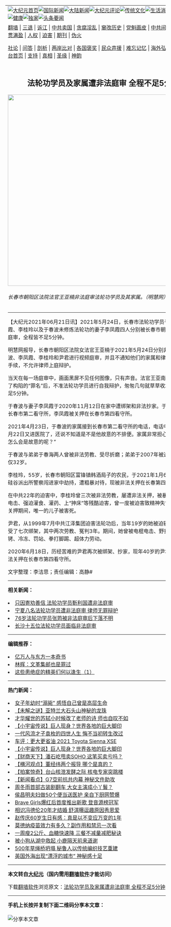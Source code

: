 <a name="1" id="1" target="_blank"></a><span id="1"></span>
<table align=center border="0"><tr><td colspan="2" VALIGN=TOP><a href="https://github.com/koowhv3182/djy/blob/master/gb/nf1351518.md#1"><img src="https://raw.githubusercontent.com/koowhv3182/www/master/t/djy/1.jpg" title="大纪元首页" alt="大纪元首页"></a><a href="https://github.com/koowhv3182/djy/blob/master/gb/n24hr.md#1"><img src="https://raw.githubusercontent.com/koowhv3182/www/master/t/djy/3.jpg" title="国际新闻" alt="国际新闻"></a><a href="https://github.com/koowhv3182/djy/blob/master/gb/nsc413.md#1"><img src="https://raw.githubusercontent.com/koowhv3182/www/master/t/djy/4.jpg" title="大陆新闻" alt="大陆新闻"></a><a href="https://github.com/koowhv3182/djy/blob/master/gb/news392.md#1"><img src="https://raw.githubusercontent.com/koowhv3182/www/master/t/djy/5.jpg" title="大纪元评论" alt="大纪元评论"></a><a href="https://github.com/koowhv3182/djy/blob/master/gb/news2007.md#1"><img src="https://raw.githubusercontent.com/koowhv3182/www/master/t/djy/6.jpg" title="传统文化" alt="传统文化"></a><a href="https://github.com/koowhv3182/djy/blob/master/gb/news2008.md#1"><img src="https://raw.githubusercontent.com/koowhv3182/www/master/t/djy/7.jpg" title="生活消费" alt="生活消费"></a><a href="https://github.com/koowhv3182/djy/blob/master/gb/ncyule.md#1"><img src="https://raw.githubusercontent.com/koowhv3182/www/master/t/djy/8.jpg" title="娱乐休闲" alt="娱乐休闲"></a><a href="https://github.com/koowhv3182/djy/blob/master/gb/nsc1002.md#1"><img src="https://raw.githubusercontent.com/koowhv3182/www/master/t/djy/9.jpg" title="健康" alt="健康"></a><a href="https://github.com/koowhv3182/djy/blob/master/gb/nf6092.md#1"><img src="https://raw.githubusercontent.com/koowhv3182/www/master/t/djy/10a.jpg" title="独家" alt="独家"></a><a href="https://github.com/koowhv3182/djy/blob/master/gb/nf4514.md#1"><img src="https://raw.githubusercontent.com/koowhv3182/www/master/t/djy/12a.jpg" title="头条要闻" alt="头条要闻"></a></td></tr>
<tr><td colspan="2" VALIGN=TOP><a target="_blank" href="https://github.com/koowhv3182/www/blob/master/README.md?zsrh#1">翻墙</a> | <a target="_blank" href="https://github.com/koowhv3182/djy/blob/master/gb/nf5657.md#1">三退</a> | <a target="_blank" href="https://github.com/koowhv3182/djy/blob/master/gb/nf6124.md#1">诉江</a> | <a target="_blank" href="https://github.com/koowhv3182/djy/blob/master/gb/nf1176117.md#1">中共卖国</a> | <a target="_blank" href="https://github.com/koowhv3182/djy/blob/master/gb/nf5773.md#1">贪腐淫乱</a> | <a target="_blank" href="https://github.com/koowhv3182/djy/blob/master/gb/nf1176115.md#1">窜改历史</a> | <a target="_blank" href="https://github.com/koowhv3182/djy/blob/master/gb/nf1176107.md#1">党魁画皮</a> | <a target="_blank" href="https://github.com/koowhv3182/djy/blob/master/gb/nf1320400.md#1">中共间谍</a> | <a target="_blank" href="https://github.com/koowhv3182/djy/blob/master/gb/nf1176114.md#1">破坏传统</a> | <a target="_blank" href="https://github.com/koowhv3182/ntdtv/blob/master/gb/prog447_1.md#1">恶贯满盈</a> | <a target="_blank" href="https://github.com/koowhv3182/djy/blob/master/gb/ncid278.md#1">人权</a> | <a target="_blank" href="https://github.com/koowhv3182/djy/blob/master/gb/nf1176111.md#1">迫害</a> | <a target="_blank" href="https://gitlab.com/szzdlab/mh-qikan/blob/master/README.md#1">期刊</a> | <a target="_blank" href="https://github.com/koowhv3182/djy/blob/master/gb/nf5562.md#1">伪火</a></p><p><a target="_blank" href="https://github.com/koowhv3182/djy/blob/master/gb/9p.md#1">社论</a> | <a target="_blank" href="https://github.com/koowhv3182/djy/blob/master/gb/nf4378.md#1">问答</a> | <a target="_blank" href="https://github.com/koowhv3182/djy/blob/master/gb/nf5792.md#1">剖析</a> | <a target="_blank" href="https://github.com/koowhv3182/djy/blob/master/gb/nf5735.md#1">两岸比对</a> | <a target="_blank" href="https://github.com/koowhv3182/djy/blob/master/gb/nf6119.md#1">各国褒奖</a> | <a target="_blank" href="https://github.com/koowhv3182/djy/blob/master/gb/nf6120.md#1">民众声援</a> | <a target="_blank" href="https://github.com/koowhv3182/djy/blob/master/gb/nf1188594.md#1">难忘记忆</a> | <a target="_blank" href="https://github.com/koowhv3182/djy/blob/master/gb/nf3180.md#1">海外弘传</a> | <a target="_blank" href="https://github.com/koowhv3182/djy/blob/master/gb/nf5410.md#1">万人上访</a> | <a target="_blank" href="https://github.com/koowhv3182/www/blob/master/README.md?zsrh#1">平台首页</a> | <a target="_blank" href="https://github.com/koowhv3182/djy/blob/master/gb/nf4386.md#1">支持</a> | <a target="_blank" href="https://github.com/koowhv3182/djy/blob/master/gb/nf4389.md#1">真相</a> | <a target="_blank" href="https://github.com/koowhv3182/djy/blob/master/gb/nf5790.md#1">圣缘</a> | <a target="_blank" href="https://github.com/koowhv3182/djy/blob/master/gb/nf4786.md#1">神韵</a></td></tr>
<tr><td VALIGN=TOP width="626"><h2 align=center>法轮功学员及家属遭非法庭审 全程不足5分钟</h2>
<img width="600" src="https://i.epochtimes.com/assets/uploads/2021/06/id13035041-zz-560x400-560x400.jpg" />
<h6>长春市朝阳区法院法官王亚楠非法庭审法轮功学员及其家属。（明慧网）
</h6>
<hr>
	<p>【大纪元2021年06月21日讯】2021年5月24日，长春市法轮功学员<ahref="https://github.com/koowhv3182/djy/blob/master/gb/tag/%E4%BA%8E%E6%98%A5%E6%B3%A2.md#1">于春波</a>、李凤霞、<ahref="https://github.com/koowhv3182/djy/blob/master/gb/tag/%E6%9D%8E%E6%A1%82%E7%8E%B2.md#1">李桂玲</a>以及于春波未修炼法轮功的妻子李凤霞四人分别被长春市朝阳区法院<ahref="https://github.com/koowhv3182/djy/blob/master/gb/tag/%E9%9D%9E%E6%B3%95%E5%BA%AD%E5%AE%A1.md#1">非法庭审</a>，全程皆不足5分钟。</p>
<p><ahref="http://big5.minghui.org/">明慧网</a>报导，长春市朝阳区法院女法官王亚楠于2021年5月24日分别非法对<ahref="https://github.com/koowhv3182/djy/blob/master/gb/tag/%E4%BA%8E%E6%98%A5%E6%B3%A2.md#1">于春波</a>、李凤霞、<ahref="https://github.com/koowhv3182/djy/blob/master/gb/tag/%E6%9D%8E%E6%A1%82%E7%8E%B2.md#1">李桂玲</a>和<ahref="https://github.com/koowhv3182/djy/blob/master/gb/tag/%E5%B0%B9%E5%90%9B.md#1">尹君</a>进行视频庭审，并且不通知他们的家属和律师，不接律师手续，不允许律师上庭辩护。</p>
<p>当天在每一场庭审中，画面黑屏不见任何图像，只有声音。法官王亚南在简单地叙述了构陷的“罪名”后，不准法轮功学员进行自我辩护，匆匆几句就草草收场，全程皆不足5分钟。</p>
<p>于春波与妻子李凤霞于2020年11月12日在家中遭绑架和非法抄家。于春波被劫持到长春市第二看守所，李凤霞被关押在长春市第四看守所。</p>
<p>2021年4月23日，于春波的家属接到长春市第二看守所的电话，电话中说，于春波4月22日又进医院了，还说不知道是不是他故意的不排便。家属非常担心，反问：“他怎么会是故意的呢？”</p>
<p>于春波与弟弟于春海两人曾被非法劳教、受尽折磨；弟弟于2007年被迫害致死，年仅32岁。</p>
<p>李桂玲，55岁，长春市朝阳区富锋镇韩酒局子的农民，于2021年1月6日被高新分局硅谷派出所警察闯进家中劫持，遭粗暴对待，现被非法关押在长春第四看守所。</p>
<p>在中共22年的迫害中，李桂玲曾三次被非法劳教，屡遭非法关押，被暴力殴打、电棍电击、强迫灌食、灌药、上“抻床”等残酷迫害，曾一度被迫害致精神失常。她被非法关押期间，唯一的儿子被害死。</p>
<p><ahref="https://github.com/koowhv3182/djy/blob/master/gb/tag/%E5%B0%B9%E5%90%9B.md#1">尹君</a>，从1999年7月中共江泽集团迫害法轮功后，当年19岁的她被迫辍学，随后遭受了七次绑架，其中两次劳教、冤判3年。期间，她曾被电棍电击、野蛮灌食、背铐、冷冻、罚站、拳打脚踢、超体力劳动。</p>
<p>2020年6月18日，历经苦难的尹君再次被绑架、抄家，现年40岁的尹君至今仍被非法关押在长春市第四看守所。</p>
<p>文字整理：李洁思；责任编辑：高静#</p>
	
<hr>


<strong>相关新闻：</strong>
<li><a href="https://github.com/koowhv3182/djy/blob/master/gb/20/6/3/n12158362.md#1">只因寄劝善信 法轮功学员靳利国遭非法庭审</a></li>
<li><a href="https://github.com/koowhv3182/djy/blob/master/gb/20/8/7/n12314839.md#1">宁夏八名法轮功学员遭非法庭审 律师无罪辩护</a></li>
<li><a href="https://github.com/koowhv3182/djy/blob/master/gb/20/12/28/n12650034.md#1">76岁法轮功学员张筠被非法庭审后下落不明</a></li>
<li><a href="https://github.com/koowhv3182/djy/blob/master/gb/21/4/5/n12859394.md#1">长沙十五位法轮功学员面临非法庭审</a></li>
<hr>


<strong>编辑推荐：</strong>
<li><a href="https://github.com/koowhv3182/djy/blob/master/gb/17/5/26/n9191512.md?dfh#1" target="_blank">亿万人与东方一本奇书</a></li><li><a href="https://github.com/tsiac2612/djy/blob/master/gb/19/7/3/n11362608.md#1" target="_blank">林辉：文革集邮也是罪过</a></li><li><a href="https://github.com/tsiac2612/djy/blob/master/gb/18/8/18/n10648766.md#1" target="_blank">这些患绝症的精英们何以逢生（1）</a></li>
<hr>

<strong>热门新闻：</strong>
<li><a href="https://github.com/koowhv3182/djy/blob/master/gb/21/6/15/n13022866.md#1">女子年幼时“溺毙” 感悟自己曾是高层生命</a></li>
<li><a href="https://github.com/koowhv3182/djy/blob/master/gb/21/6/11/n13016050.md#1">【未解之谜】亚特兰大石头山神秘的龙珠</a></li>
<li><a href="https://github.com/koowhv3182/djy/blob/master/gb/21/6/6/n13002603.md#1">才华耀世的苏轼小时候改了老师的诗 师也自叹不如</a></li>
<li><a href="https://github.com/koowhv3182/djy/blob/master/gb/21/6/14/n13021756.md#1">【小宇宙传说】巨人现身？世界各地的巨大脚印</a></li>
<li><a href="https://github.com/koowhv3182/djy/blob/master/gb/21/6/10/n13011671.md#1">一代风流才子袁枚的四世人生 悔不当初转生改过</a></li>
<li><a href="https://github.com/koowhv3182/djy/blob/master/gb/21/6/19/n13032648.md#1">车评：更大更省油 2021 Toyota Sienna XSE</a></li>
<li><a href="https://github.com/koowhv3182/djy/blob/master/gb/21/6/14/n13021756.md#1">【小宇宙传说】巨人现身？世界各地的巨大脚印</a></li>
<li><a href="https://github.com/koowhv3182/djy/blob/master/gb/21/6/19/n13033152.md#1">【财商天下】潘石屹甩卖SOHO 这笔买卖亏吗？</a></li>
<li><a href="https://github.com/koowhv3182/djy/blob/master/gb/21/6/18/n13032045.md#1">【横河观点】董经纬两个报导 哪个是真的？</a></li>
<li><a href="https://github.com/koowhv3182/djy/blob/master/gb/21/6/19/n13032472.md#1">【拍案惊奇】台山核泄发酵之际 核电专家突跳楼</a></li>
<li><a href="https://github.com/koowhv3182/djy/blob/master/gb/21/6/19/n13033373.md#1">【新闻看点】G7空前抗共内幕 神秘文件助攻</a></li>
<li><a href="https://github.com/koowhv3182/djy/blob/master/gb/21/6/18/n13031909.md#1">周冬雨首部古装剧翻车 大女主演成小丫鬟？</a></li>
<li><a href="https://github.com/koowhv3182/djy/blob/master/gb/21/6/18/n13031768.md#1">侯昌明夫妇做50个便当送医护 亲自下厨网赞爆</a></li>
<li><a href="https://github.com/koowhv3182/djy/blob/master/gb/21/6/18/n13030445.md#1">Brave Girls爆红后首度推出新歌 登音源榜冠军</a></li>
<li><a href="https://github.com/koowhv3182/djy/blob/master/gb/21/6/20/n13035251.md#1">相识冯德伦20年才结婚 舒淇曝逗趣原因秀恩爱</a></li>
<li><a href="https://github.com/koowhv3182/djy/blob/master/gb/21/6/20/n13033980.md#1">赵传庆60岁生日有感：真是以不变应万变的1年</a></li>
<li><a href="https://github.com/koowhv3182/djy/blob/master/gb/21/6/18/n13031642.md#1">莫德纳疫苗效力有多久？副作用和禁忌一次看</a></li>
<li><a href="https://github.com/koowhv3182/djy/blob/master/gb/21/6/17/n13029709.md#1">一周瘦2公斤、血糖快速降 三餐不减量减肥秘诀</a></li>
<li><a href="https://github.com/koowhv3182/djy/blob/master/gb/21/6/20/n13034080.md#1">被小狗从湖中救起 小鹿隔天前来道谢</a></li>
<li><a href="https://github.com/koowhv3182/djy/blob/master/gb/21/6/18/n13030846.md#1">500年草绳桥坍塌 秘鲁人以传统编织技艺重建</a></li>
<li><a href="https://github.com/koowhv3182/djy/blob/master/gb/21/6/20/n13034183.md#1">英国外海出现“漂浮的城市” 神秘感十足</a></li>
<hr>

<strong>本文转自<a href="https://www.epochtimes.com">大纪元</a>（国内需用<a href="https://github.com/koowhv3182/www/blob/master/README.md#8">翻墙软件</a>才能访问）</strong><p>下载<a href="https://github.com/koowhv3182/www/blob/master/README.md#8">翻墙软件</a>浏览原文：<a href="https://www.epochtimes.com/gb/21/6/20/n13035007.htm">法轮功学员及家属遭非法庭审 全程不足5分钟</a></p><hr>

<strong>手机上长按并复制下面二维码分享本文章：</strong><br><br><img src="https://chart.apis.google.com/chart?cht=qr&chs=240x240&choe=UTF-8&chld=M|2&chl=https://github.com/koowhv3182/djy/blob/master/gb/21/6/20/n13035007.md%231" title="分享本文章"></td><td VALIGN=TOP><a href="https://github.com/koowhv3182/djy/blob/master/gb/16/1/21/n4622075.md?dfh#1" target="_blank"><img src="https://raw.githubusercontent.com/koowhv3182/djy/master/gb/300/wei-f1.jpg" title="中共的伪火骗局"  alt="中共的伪火骗局"></a><br><a href="https://github.com/koowhv3182/www/blob/master/README.md?dfh#9" target="_blank"><img src="https://raw.githubusercontent.com/koowhv3182/djy/master/gb/300/yong-h.jpg" title="永恒的见证"  alt="永恒的见证"></a><br><a href="https://github.com/koowhv3182/djy/blob/master/gb/13/9/29/n3974789.md?dfh#1" target="_blank"><img src="https://raw.githubusercontent.com/koowhv3182/djy/master/gb/300/shang-lnz.jpg" title="善良女子被中共投男牢"  alt="善良女子被中共投男牢"></a><br><a href="https://github.com/koowhv3182/djy/blob/master/gb/16/3/16/n4663449.md?dfh#1" target="_blank"><img src="https://raw.githubusercontent.com/koowhv3182/djy/master/gb/300/huo-z3.jpg" title="警卫目击活摘器官"  alt="警卫目击活摘器官"></a><br><a href="https://github.com/koowhv3182/djy/blob/master/gb/16/8/7/n8177641.md?dfh#1" target="_blank"><img src="https://raw.githubusercontent.com/koowhv3182/djy/master/gb/300/huo-z4.jpg" title="证人描述活摘恐怖"  alt="证人描述活摘恐怖"></a><br><a href="https://github.com/koowhv3182/djy/blob/master/gb/10/4/19/n2881569.md?dfh#1" target="_blank"><img src="https://raw.githubusercontent.com/koowhv3182/djy/master/gb/300/huo-z1.jpg" title="揭开活摘器官黑幕"  alt="揭开活摘器官黑幕"></a><br><a href="https://github.com/koowhv3182/djy/blob/master/gb/10/11/7/n3077476.md?dfh#1" target="_blank"><img src="https://raw.githubusercontent.com/koowhv3182/djy/master/gb/300/ma-ks.jpg" title="马克思的成魔之路"  alt="马克思的成魔之路"></a><br><a href="https://github.com/koowhv3182/djy/blob/master/gb/14/6/9/n4173977.md?dfh#1" target="_blank"><img src="https://raw.githubusercontent.com/koowhv3182/djy/master/gb/300/chang-zs.jpg" title="藏字石 蕴天机"  alt="藏字石 蕴天机"></a><br><a href="https://github.com/koowhv3182/djy/blob/master/gb/18/5/10/n10381511.md?dfh#1" target="_blank"><img src="https://raw.githubusercontent.com/koowhv3182/djy/master/gb/300/st1.jpg" title="关注三亿人三退"  alt="关注三亿人三退"></a><br><a href="https://github.com/koowhv3182/djy/blob/master/gb/18/3/21/n10237682.md?dfh#1" target="_blank"><img src="https://raw.githubusercontent.com/koowhv3182/djy/master/gb/300/jie-t.jpg" title="解体中共复兴中华"  alt="解体中共复兴中华"></a><br><a href="https://github.com/koowhv3182/djy/blob/master/gb/9/2/9/n2422991.md?dfh#1" target="_blank"><img src="https://raw.githubusercontent.com/koowhv3182/djy/master/gb/300/gao-zs.jpg" title="中共迫害良心律师"  alt="中共迫害良心律师"></a><br><a href="https://github.com/koowhv3182/djy/blob/master/gb/18/12/9/n10900044.md?dfh#1" target="_blank"><img src="https://raw.githubusercontent.com/koowhv3182/djy/master/gb/300/sj1.jpg" title="三百多万人举报江泽民"  alt="三百多万人举报江泽民"></a><br><a href="https://github.com/koowhv3182/djy/blob/master/gb/18/8/28/n10672014.md?dfh#1" target="_blank"><img src="https://raw.githubusercontent.com/koowhv3182/djy/master/gb/300/sj2.jpg" title="这些官员为何起诉江泽民"  alt="这些官员为何起诉江泽民"></a><br><a href="https://github.com/koowhv3182/djy/blob/master/gb/8/12/18/n2367165.md?dfh#1" target="_blank"><img src="https://raw.githubusercontent.com/koowhv3182/djy/master/gb/300/liangan.jpg" title="海峡两岸的强烈对比"  alt="海峡两岸的强烈对比"></a><br><a href="https://github.com/koowhv3182/djy/blob/master/gb/15/12/10/n4593139.md?dfh#1" target="_blank"><img src="https://raw.githubusercontent.com/koowhv3182/djy/master/gb/300/jia-ndzl.jpg" title="加拿大总理的贺信"  alt="加拿大总理的贺信"></a><br><a href="https://github.com/koowhv3182/djy/blob/master/gb/11/6/17/n3289382.md?dfh#1" target="_blank"><img src="https://raw.githubusercontent.com/koowhv3182/djy/master/gb/300/xiao-wd.jpg" title="探寻真相兼听则明"  alt="探寻真相兼听则明"></a><br><a href="https://github.com/koowhv3182/djy/blob/master/gb/18/10/27/n10812623.md?dfh#1" target="_blank"><img src="https://raw.githubusercontent.com/koowhv3182/djy/master/gb/300/yindu.jpg" title="印度媒体报道东方"  alt="印度媒体报道东方"></a><br><a href="https://github.com/koowhv3182/djy/blob/master/gb/18/6/9/n10469652.md?dfh#1" target="_blank"><img src="https://raw.githubusercontent.com/koowhv3182/djy/master/gb/300/xie-j.jpg" title="不一样的海外校园"  alt="不一样的海外校园"></a><br><a href="https://github.com/koowhv3182/djy/blob/master/gb/7/4/5/n1669415.md?dfh#1" target="_blank"><img src="https://raw.githubusercontent.com/koowhv3182/djy/master/gb/300/li-up.jpg" title="从大师到徒弟的传奇"  alt="从大师到徒弟的传奇"></a><br><a href="https://github.com/koowhv3182/djy/blob/master/gb/17/5/26/n9191512.md?dfh#1" target="_blank"><img src="https://raw.githubusercontent.com/koowhv3182/djy/master/gb/300/zfl2.jpg" title="亿万人与东方一本奇书"  alt="亿万人与东方一本奇书"></a><br><a href="https://github.com/koowhv3182/djy/blob/master/gb/13/11/27/n4020290.md?dfh#1" target="_blank"><img src="https://raw.githubusercontent.com/koowhv3182/djy/master/gb/300/zhen-h.jpg" title="大陆见不到的震撼场面"  alt="大陆见不到的震撼场面"></a><br><a href="https://github.com/koowhv3182/djy/blob/master/gb/15/7/17/n4482910.md?dfh#1" target="_blank"><img src="https://raw.githubusercontent.com/koowhv3182/djy/master/gb/300/dalu-sk.jpg" title="人心向善 大陆当初盛况"  alt="人心向善 大陆当初盛况"></a><br><a href="https://github.com/koowhv3182/djy/blob/master/gb/19/1/5/n10955468.md?dfh#1" target="_blank"><img src="https://raw.githubusercontent.com/koowhv3182/djy/master/gb/300/zfl1.jpg" title="追寻真理 这书讲什么"  alt="追寻真理 这书讲什么"></a><br><a href="https://github.com/koowhv3182/www/blob/master/README.md?dfh#1" target="_blank"><img src="https://raw.githubusercontent.com/koowhv3182/djy/master/gb/300/fq1.jpg" title="下载免费翻墙软件"  alt="下载免费翻墙软件"></a><br></td></tr></table>

